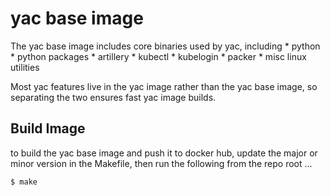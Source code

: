# yac base image

The yac base image includes core binaries used by yac, including
    * python
    * python packages
    * artillery
    * kubectl
    * kubelogin
    * packer
    * misc linux utilities

Most yac features live in the yac image rather than the yac base image, so separating the two ensures fast yac image builds.

## Build Image

to build the yac base image and push it to docker hub, update the major or minor version in the Makefile, then run the following from the repo root ...

    $ make
